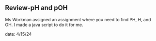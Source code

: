 ## Review-pH and pOH
Ms Workman assigned an assignment where you need to find PH, H, and OH. I made a java script to do it for me.

date: 4/15/24
